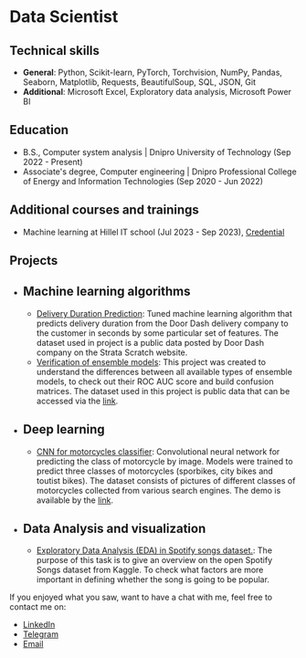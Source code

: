 # Data Scientist
## Technical skills
- __General__: Python, Scikit-learn, PyTorch, Torchvision, NumPy, Pandas, Seaborn, Matplotlib, Requests, BeautifulSoup, SQL, JSON, Git
- __Additional__: Microsoft Excel, Exploratory data analysis, Microsoft Power BI
## Education
- B.S., Computer system analysis | Dnipro University of Technology (Sep 2022 - Present)
- Associate's degree, Computer engineering | Dnipro Professional College of Energy and Information Technologies (Sep 2020 - Jun 2022)
## Additional courses and trainings
- Machine learning at Hillel IT school (Jul 2023 - Sep 2023), [Credential](https://certificate.ithillel.ua/view/39757648)
## Projects
- ## Machine learning algorithms
  - [Delivery Duration Prediction](https://github.com/ArturUA/data_science_portfolio/tree/main/DeliveryDurationPrediction): Tuned machine learning algorithm that predicts delivery duration from the Door Dash delivery company to the customer in seconds by some particular set of features. The dataset used in project is a public data posted by Door Dash company on the Strata Scratch website.
  - [Verification of ensemble models](https://github.com/ArturUA/data_science_portfolio/tree/main/EnsembleModelsVerification): This project was created to understand the differences between all available types of ensemble models, to check out their ROC AUC score and build confusion matrices. The dataset used in this project is public data that can be accessed via the [link](https://archive.ics.uci.edu/dataset/713/auction+verification).
- ## Deep learning
  - [CNN for motorcycles classifier](https://github.com/ArturUA/data_science_portfolio/tree/main/MotorcyclesClassifier): Convolutional neural network for predicting the class of motorcycle by image. Models were trained to predict three classes of motorcycles (sporbikes, city bikes and toutist bikes). The dataset consists of pictures of different classes of motorcycles collected from various search engines. The demo is available by the [link](https://huggingface.co/spaces/fr3man/motorcycle_classifier).
- ## Data Analysis and visualization
  - [Exploratory Data Analysis (EDA) in Spotify songs dataset.](https://github.com/ArturUA/data_science_portfolio/tree/main/SpotifySongsEDA): The purpose of this task is to give an overview on the open Spotify Songs dataset from Kaggle. To check what factors are more important in defining whether the song is going to be popular.

If you enjoyed what you saw, want to have a chat with me, feel free to contact me on:
- [LinkedIn](https://www.linkedin.com/in/arthur-shamray-020ab724b/)
- [Telegram](https://t.me/fr3mann)
- [Email](https://mail.google.com/mail/?view=cm&source=mailto&to=fr3m.work@gmail.com)
